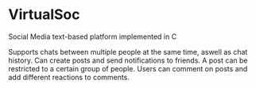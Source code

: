 # VirtualSoc
Social Media text-based platform implemented in C

Supports chats between multiple people at the same time, aswell as chat history.
Can create posts and send notifications to friends.
A post can be restricted to a certain group of people.
Users can comment on posts and add different reactions to comments.
